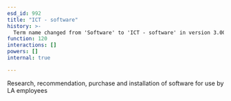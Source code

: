 ```yaml
---
esd_id: 992
title: "ICT - software"
history: >-
  Term name changed from 'Software' to 'ICT - software' in version 3.00.
function: 120
interactions: []
powers: []
internal: true

---
```


Research, recommendation, purchase and installation of software for use by LA employees

